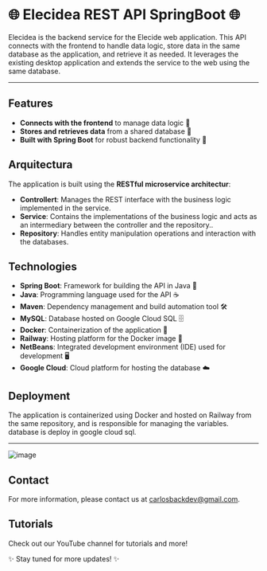 # 🌐 Elecidea REST API SpringBoot 🌐

Elecidea is the backend service for the Elecide web application. This API connects with the frontend to handle data logic, store data in the same database as the application, and retrieve it as needed. It leverages the existing desktop application and extends the service to the web using the same database.

---

## Features
- **Connects with the frontend** to manage data logic 🔄
- **Stores and retrieves data** from a shared database 💾
- **Built with Spring Boot** for robust backend functionality 🚀

## Arquitectura
The application is built using the **RESTful microservice architectur**:
- **Controllert**: Manages the REST interface with the business logic implemented in the service.
- **Service**: Contains the implementations of the business logic and acts as an intermediary between the controller and the repository..
- **Repository**: Handles entity manipulation operations and interaction with the databases.


## Technologies
- **Spring Boot**: Framework for building the API in Java 🌱
- **Java**: Programming language used for the API ☕
- **Maven**: Dependency management and build automation tool 🛠️
- **MySQL**: Database hosted on Google Cloud SQL 🗄️
- **Docker**: Containerization of the application 🐳
- **Railway**: Hosting platform for the Docker image 🚂
- **NetBeans**: Integrated development environment (IDE) used for development 🖥️
- **Google Cloud**: Cloud platform for hosting the database ☁️

## Deployment
The application is containerized using Docker and hosted on Railway from the same repository, and is responsible for managing the variables.
database is deploy in google cloud sql.

---

![image](https://github.com/user-attachments/assets/6accb090-0a23-45eb-8020-4aacdb9c34f5)


## Contact
For more information, please contact us at carlosbackdev@gmail.com.

## Tutorials
Check out our YouTube channel for tutorials and more!


✨ Stay tuned for more updates! ✨

